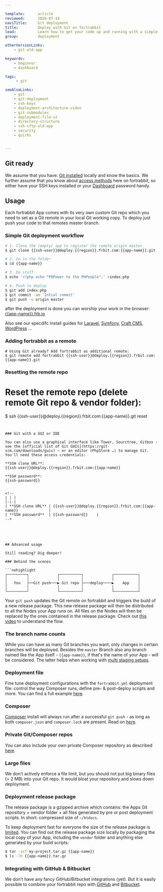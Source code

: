 ```yaml
---

template:      article
reviewed:      2016-07-19
naviTitle:     Git deployment
title:         Deploy with Git on fortrabbit
lead:          Learn how to get your code up and running with a simple git push.
group:         deployment

otherVersionLinks:
    - git-old-app

keywords:
    - beginner
    - dashboard

tags:
     - git

seeAlsoLinks:
    - git
    - git-deployment
    - ssh-keys
    - deployment-architecture-video
    - git-submodules
    - deployment-file-v2
    - directory-structure
    - ssh-sftp-old-app
    - security
    - quirks


---
```


## Git ready

We assume that you have: [Git installed](git) locally and know the basics. We further assume that you know about [access methods](/access-methods) here on fortrabbit, so either have your SSH keys installed or your [Dashboard](/dashboard) password handy.

## Usage

Each fortrabbit App comes with its very own custom Git repo which you need to set as a Git remote in your local Git working copy. To deploy just push your code to that remotes master branch.

### Simple Git deployment workflow

```bash
# 1. Clone the (empty) app to register the remote origin master
$ git clone {{ssh-user}}@deploy.{{region}}.frbit.com:{{app-name}}.git

# 2. Go in the folder
$ cd {{app-name}}

# 3. Do stuff
$ echo '<?php echo "PHPower to the PHPeople";' >index.php

# 4. Push to deploy
$ git add index.php
$ git commit -am 'Intial commit'
$ git push -u origin master
```
after the deployment is done you can worship your work in the browser:  
[{{app-name}}.frb.io](https://{{app-name}}.frb.io)

Also see our specdifc install guides for [Laravel](/install-laravel), [Symfony](/install-symfony), [Craft CMS](/install-craft), [WordPress](/install-wordpress) …


### Adding fortrabbit as a remote

```
# Using Git already? Add fortrabbit as additional remote:
$ git remote add fortrabbit {{ssh-user}}@deploy.{{region}}.frbit.com:{{app-name}}.git
```

### Resetting the remote repo

# Reset the remote repo (delete remote Git repo & vendor folder):
$ ssh {{ssh-user}}@deploy.{{region}}.frbit.com:{{app-name}}.git reset
```


### Git with a GUI or IDE

You can also use a graphical interface like Tower, Sourctree, Gitbox - see the [official list of Git GUIs](https://git-scm.com/downloads/guis) – or an editor (PhpStorm …) to manage Git. You'll need these access credentials:

**SSH clone URL**:  
{{ssh-user}}@deploy.{{region}}.frbit.com:{{app-name}}

**SSH password**:  
{{ssh-password}}


<!--
| | |
|-|-|
| **SSH clone URL** | {{ssh-user}}@deploy.{{region}}.frbit.com:{{app-name}}              |
| **SSH password**  | {{ssh-password}}    |
-->





## Advanced usage

Still reading? Dig deeper!

### Behind the scenes

```nohighlight
┌─────────┐             ┌──────────┐             ┌───────────┐
│         │             │          │             │           │
│   You   ├──Git push───▶ Git repo ├───deploy────▶    App    │
│         │             │          │             │           │
└─────────┘             └──────────┘             └───────────┘
```

Your `git push` updates the Git remote on fortrabbit and triggers the build of a new release package. This new release package will then be distributed to all the Nodes your App runs on. All files on the Nodes will then be replaced by the ones contained in the release package. Check out [this video](deployment-architecture-video) to understand the flow.


### The branch name counts

While you can have as many Git branches you want, only changes in certain branches will be deployed. Besides the `master` Branch also any branch named like the App itself - `{{app-name}}`, if that's the name of your App - will be considered. The latter helps when working with [multi staging setups](multi-staging).

### Deployment file

Fine tune deployment configurations with the `fortrabbit.yml` deployment file: control the way Composer runs, define pre- & post-deploy scripts and more. You can find a full example [here](deployment-file-v2).

### Composer

[Composer](composer) install will always run after a successful `git push` - as long as both `composer.json` and `composer.lock` are present. Read on [here](composer).

### Private Git/Composer repos

You can also include your own private Composer repository as described [here](private-composer-repos).

### Large files

We don't actively enforce a file limit, but you should not put big binary files (> 2 MB) into your Git repo. It would bloat your repository and slows down deployment.


### Deployment release package

The release package is a gzipped archive which contains: the Apps Git repository + vendor folder + all files generated by pre or post deployment scripts. In short: compressed size of ``~/htdocs``.

To keep deployment fast for everyone the size of the release package is [limited](http://www.fortrabbit.com/specs#limits). You can find out the release package size locally by packaging the local copy of your App, including the `vendor` folder and anything else generated by your build scripts:

```bash
$ tar -zcf my-project.tar.gz {{app-name}}
$ ls -lh {{app-name}}.tar.gz
```

### Integrating with GitHub & Bitbucket

We don't have any fancy GitHub/Bitbucket integrations (yet). But it is easily possible to combine your fortrabbit repo with [GitHub](github) and [Bitbucket](bitbucket).
